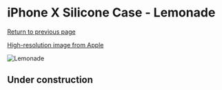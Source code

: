 # iPhone X Silicone Case - Lemonade

[Return to previous page](/iphone_x)

[High-resolution image from Apple](https://store.storeimages.cdn-apple.com/8756/as-images.apple.com/is/MRG32?wid=4500&hei=4500&fmt=png)

<div style="width: 512px"><img src="/almost_uncompressed/MRG32.webp" alt="Lemonade"></div>

## Under construction
